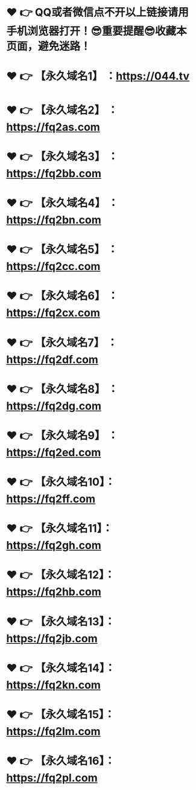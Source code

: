 # ❤️ 👉  QQ或者微信点不开以上链接请用手机浏览器打开！😎重要提醒😎收藏本页面，避免迷路！
# ❤️ 👉  【永久域名1】 ：https://044.tv 
# ❤️ 👉  【永久域名2】 ：https://fq2as.com
# ❤️ 👉  【永久域名3】 ：https://fq2bb.com
# ❤️ 👉  【永久域名4】 ：https://fq2bn.com
# ❤️ 👉  【永久域名5】 ：https://fq2cc.com
# ❤️ 👉  【永久域名6】 ：https://fq2cx.com
# ❤️ 👉  【永久域名7】 ：https://fq2df.com
# ❤️ 👉  【永久域名8】 ：https://fq2dg.com
# ❤️ 👉  【永久域名9】 ：https://fq2ed.com
# ❤️ 👉  【永久域名10】：https://fq2ff.com
# ❤️ 👉  【永久域名11】：https://fq2gh.com
# ❤️ 👉  【永久域名12】：https://fq2hb.com
# ❤️ 👉  【永久域名13】：https://fq2jb.com
# ❤️ 👉  【永久域名14】：https://fq2kn.com
# ❤️ 👉  【永久域名15】：https://fq2lm.com
# ❤️ 👉  【永久域名16】：https://fq2pl.com
